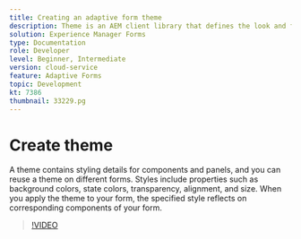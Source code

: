 ```yaml
---
title: Creating an adaptive form theme
description: Theme is an AEM client library that defines the look and feel of your adaptive form.
solution: Experience Manager Forms
type: Documentation
role: Developer
level: Beginner, Intermediate
version: cloud-service
feature: Adaptive Forms
topic: Development
kt: 7386
thumbnail: 33229.pg
---
```


# Create theme

A theme contains styling details for components and panels, and you can reuse a theme on different forms. Styles include properties such as background colors, state colors, transparency, alignment, and size. When you apply the theme to your form, the specified style reflects on corresponding components of your form.

>[!VIDEO](https://video.tv.adobe.com/v/332229?quality=12&learn=on)

